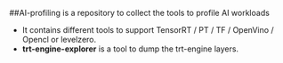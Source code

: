 ##AI-profiling is a repository to collect the tools to profile  AI workloads
- It contains different tools to support TensorRT / PT / TF / OpenVino / Opencl or levelzero.
- **trt-engine-explorer** is a tool to dump the trt-engine layers.